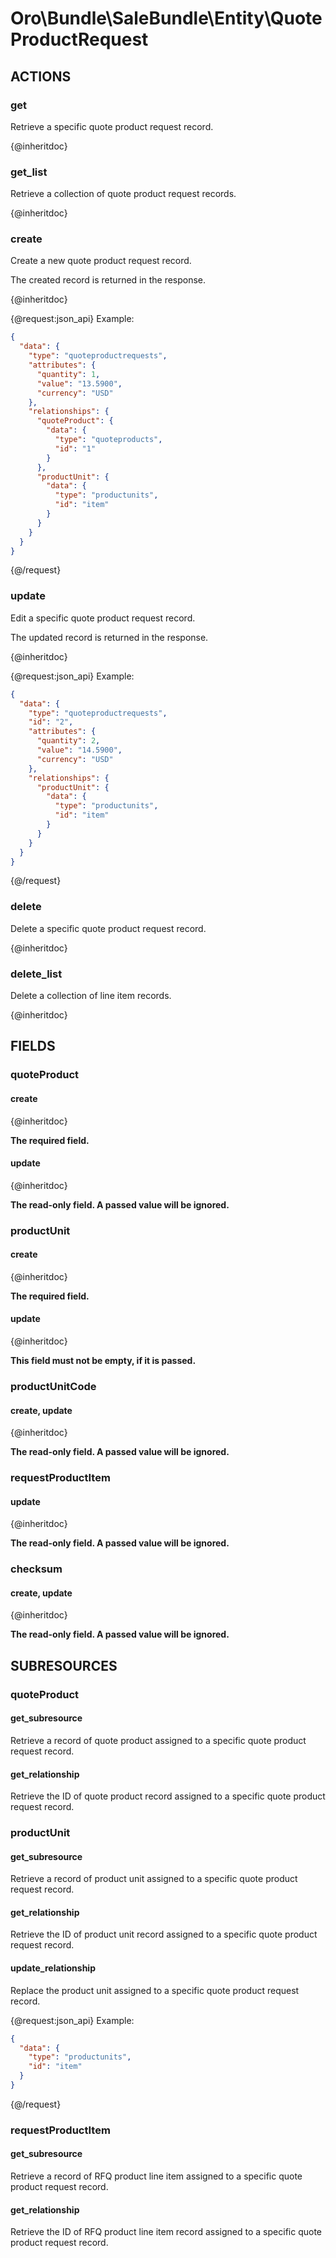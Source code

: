 # Oro\Bundle\SaleBundle\Entity\QuoteProductRequest

## ACTIONS

### get

Retrieve a specific quote product request record.

{@inheritdoc}

### get_list

Retrieve a collection of quote product request records.

{@inheritdoc}

### create

Create a new quote product request record.

The created record is returned in the response.

{@inheritdoc}

{@request:json_api}
Example:

```JSON
{
  "data": {
    "type": "quoteproductrequests",
    "attributes": {
      "quantity": 1,
      "value": "13.5900",
      "currency": "USD"
    },
    "relationships": {
      "quoteProduct": {
        "data": {
          "type": "quoteproducts",
          "id": "1"
        }
      },
      "productUnit": {
        "data": {
          "type": "productunits",
          "id": "item"
        }
      }
    }
  }
}
```
{@/request}

### update

Edit a specific quote product request record.

The updated record is returned in the response.

{@inheritdoc}

{@request:json_api}
Example:

```JSON
{
  "data": {
    "type": "quoteproductrequests",
    "id": "2",
    "attributes": {
      "quantity": 2,
      "value": "14.5900",
      "currency": "USD"
    },
    "relationships": {
      "productUnit": {
        "data": {
          "type": "productunits",
          "id": "item"
        }
      }
    }
  }
}
```
{@/request}

### delete

Delete a specific quote product request record.

{@inheritdoc}

### delete_list

Delete a collection of line item records.

{@inheritdoc}

## FIELDS

### quoteProduct

#### create

{@inheritdoc}

**The required field.**

#### update

{@inheritdoc}

**The read-only field. A passed value will be ignored.**

### productUnit

#### create

{@inheritdoc}

**The required field.**

#### update

{@inheritdoc}

**This field must not be empty, if it is passed.**

### productUnitCode

#### create, update

{@inheritdoc}

**The read-only field. A passed value will be ignored.**

### requestProductItem

#### update

{@inheritdoc}

**The read-only field. A passed value will be ignored.**

### checksum

#### create, update

{@inheritdoc}

**The read-only field. A passed value will be ignored.**

## SUBRESOURCES

### quoteProduct

#### get_subresource

Retrieve a record of quote product assigned to a specific quote product request record.

#### get_relationship

Retrieve the ID of quote product record assigned to a specific quote product request record.

### productUnit

#### get_subresource

Retrieve a record of product unit assigned to a specific quote product request record.

#### get_relationship

Retrieve the ID of product unit record assigned to a specific quote product request record.

#### update_relationship

Replace the product unit assigned to a specific quote product request record.

{@request:json_api}
Example:

```JSON
{
  "data": {
    "type": "productunits",
    "id": "item"
  }
}
```
{@/request}

### requestProductItem

#### get_subresource

Retrieve a record of RFQ product line item assigned to a specific quote product request record.

#### get_relationship

Retrieve the ID of RFQ product line item record assigned to a specific quote product request record.
